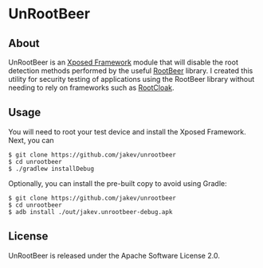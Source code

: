 # UnRootBeer
## About
UnRootBeer is an [Xposed Framework](http://repo.xposed.info/) module that will disable the root detection methods performed by the useful [RootBeer](https://github.com/scottyab/rootbeer) library. I created this utility for security testing of applications using the RootBeer library without needing to rely on frameworks such as [RootCloak](http://repo.xposed.info/module/com.devadvance.rootcloak2).

## Usage
You will need to root your test device and install the Xposed Framework. Next, you can 

    $ git clone https://github.com/jakev/unrootbeer
    $ cd unrootbeer
    $ ./gradlew installDebug

Optionally, you can install the pre-built copy to avoid using Gradle:

    $ git clone https://github.com/jakev/unrootbeer
    $ cd unrootbeer
    $ adb install ./out/jakev.unrootbeer-debug.apk

## License
UnRootBeer is released under the Apache Software License 2.0.

